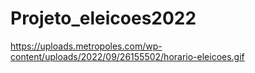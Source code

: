 # Projeto_eleicoes2022
https://uploads.metropoles.com/wp-content/uploads/2022/09/26155502/horario-eleicoes.gif
